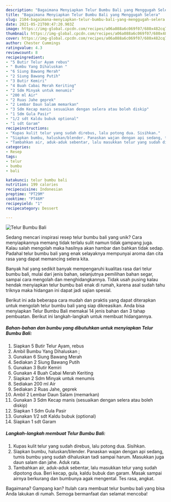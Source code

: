 ```yaml
---
description: "Bagaimana Menyiapkan Telur Bumbu Bali yang Menggugah Selera"
title: "Bagaimana Menyiapkan Telur Bumbu Bali yang Menggugah Selera"
slug: 2104-bagaimana-menyiapkan-telur-bumbu-bali-yang-menggugah-selera
date: 2021-05-21T00:47:20.903Z
image: https://img-global.cpcdn.com/recipes/a06a088a6c069f07/680x482cq70/telur-bumbu-bali-foto-resep-utama.jpg
thumbnail: https://img-global.cpcdn.com/recipes/a06a088a6c069f07/680x482cq70/telur-bumbu-bali-foto-resep-utama.jpg
cover: https://img-global.cpcdn.com/recipes/a06a088a6c069f07/680x482cq70/telur-bumbu-bali-foto-resep-utama.jpg
author: Chester Cummings
ratingvalue: 4.3
reviewcount: 8
recipeingredient:
- "5 Butir Telur Ayam rebus"
- " Bumbu Yang Dihaluskan "
- "6 Siung Bawang Merah"
- "2 Siung Bawang Putih"
- "3 Butir Kemiri"
- "4 Buah Cabai Merah Keriting"
- "2 Sdm Minyak untuk menumis"
- "200 ml Air"
- "2 Ruas Jahe geprek"
- "2 Lembar Daun Salam memarkan"
- "3 Sdm Kecap manis sesuaikan dengan selera atau boleh diskip"
- "1 Sdm Gula Pasir"
- "1/2 sdt Kaldu bubuk optional"
- "1 sdt Garam"
recipeinstructions:
- "Kupas kulit telur yang sudah direbus, lalu potong dua. Sisihkan."
- "Siapkan bumbu, haluskan/blender. Panaskan wajan dengan api sedang, tumis bumbu yang sudah dihaluskan tadi sampai harum. Masukkan juga daun salam dan jahe. Aduk rata."
- "Tambahkan air, aduk-aduk sebentar, lalu masukkan telur yang sudah dipotong dua. Beri kecap, gula, kaldu bubuk dan garam. Masak sampai airnya berkurang dan bumbunya agak mengental. Tes rasa, angkat."
categories:
- Resep
tags:
- telur
- bumbu
- bali

katakunci: telur bumbu bali 
nutrition: 199 calories
recipecuisine: Indonesian
preptime: "PT29M"
cooktime: "PT46M"
recipeyield: "1"
recipecategory: Dessert

---
```



![Telur Bumbu Bali](https://img-global.cpcdn.com/recipes/a06a088a6c069f07/680x482cq70/telur-bumbu-bali-foto-resep-utama.jpg)

Sedang mencari inspirasi resep telur bumbu bali yang unik? Cara menyiapkannya memang tidak terlalu sulit namun tidak gampang juga. Kalau salah mengolah maka hasilnya akan hambar dan bahkan tidak sedap. Padahal telur bumbu bali yang enak selayaknya mempunyai aroma dan cita rasa yang dapat memancing selera kita.

Banyak hal yang sedikit banyak mempengaruhi kualitas rasa dari telur bumbu bali, mulai dari jenis bahan, selanjutnya pemilihan bahan segar, sampai cara mengolah dan menghidangkannya. Tidak usah pusing kalau hendak menyiapkan telur bumbu bali enak di rumah, karena asal sudah tahu triknya maka hidangan ini dapat jadi sajian spesial.




Berikut ini ada beberapa cara mudah dan praktis yang dapat diterapkan untuk mengolah telur bumbu bali yang siap dikreasikan. Anda bisa menyiapkan Telur Bumbu Bali memakai 14 jenis bahan dan 3 tahap pembuatan. Berikut ini langkah-langkah untuk membuat hidangannya.

<!--inarticleads1-->

##### Bahan-bahan dan bumbu yang dibutuhkan untuk menyiapkan Telur Bumbu Bali:

1. Siapkan 5 Butir Telur Ayam, rebus
1. Ambil  Bumbu Yang Dihaluskan ;
1. Gunakan 6 Siung Bawang Merah
1. Sediakan 2 Siung Bawang Putih
1. Gunakan 3 Butir Kemiri
1. Gunakan 4 Buah Cabai Merah Keriting
1. Siapkan 2 Sdm Minyak untuk menumis
1. Sediakan 200 ml Air
1. Sediakan 2 Ruas Jahe, geprek
1. Ambil 2 Lembar Daun Salam (memarkan)
1. Gunakan 3 Sdm Kecap manis (sesuaikan dengan selera atau boleh diskip)
1. Siapkan 1 Sdm Gula Pasir
1. Gunakan 1/2 sdt Kaldu bubuk (optional)
1. Siapkan 1 sdt Garam




<!--inarticleads2-->

##### Langkah-langkah membuat Telur Bumbu Bali:

1. Kupas kulit telur yang sudah direbus, lalu potong dua. Sisihkan.
1. Siapkan bumbu, haluskan/blender. Panaskan wajan dengan api sedang, tumis bumbu yang sudah dihaluskan tadi sampai harum. Masukkan juga daun salam dan jahe. Aduk rata.
1. Tambahkan air, aduk-aduk sebentar, lalu masukkan telur yang sudah dipotong dua. Beri kecap, gula, kaldu bubuk dan garam. Masak sampai airnya berkurang dan bumbunya agak mengental. Tes rasa, angkat.




Bagaimana? Gampang kan? Itulah cara membuat telur bumbu bali yang bisa Anda lakukan di rumah. Semoga bermanfaat dan selamat mencoba!

